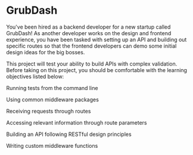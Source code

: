 # GrubDash

You've been hired as a backend developer for a new startup called GrubDash! As another developer works on the design and frontend experience, you have been tasked with setting up an API and building out specific routes so that the frontend developers can demo some initial design ideas for the big bosses.

This project will test your ability to build APIs with complex validation. Before taking on this project, you should be comfortable with the learning objectives listed below:

Running tests from the command line

Using common middleware packages

Receiving requests through routes

Accessing relevant information through route parameters

Building an API following RESTful design principles

Writing custom middleware functions
